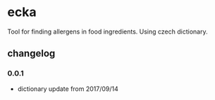 # ecka
Tool for finding allergens in food ingredients. Using czech dictionary.
## changelog
### 0.0.1
+ dictionary update from 2017/09/14
